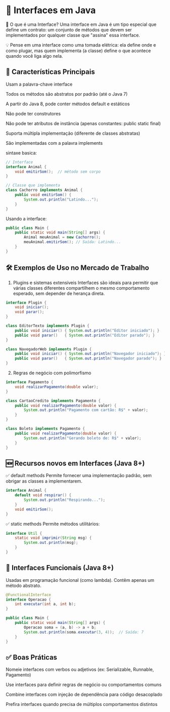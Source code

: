 # 📘 Interfaces em Java
🧠 O que é uma Interface?
Uma interface em Java é um tipo especial que define um contrato: um conjunto de métodos que devem ser implementados por qualquer classe que "assina" essa interface.

💡 Pense em uma interface como uma tomada elétrica: ela define onde e como plugar, mas quem implementa (a classe) define o que acontece quando você liga algo nela.

## 📌 Características Principais
Usam a palavra-chave interface

Todos os métodos são abstratos por padrão (até o Java 7)

A partir do Java 8, pode conter métodos default e estáticos

Não pode ter construtores

Não pode ter atributos de instância (apenas constantes: public static final)

Suporta múltipla implementação (diferente de classes abstratas)

São implementadas com a palavra implements

sintaxe basica:

````java
// Interface
interface Animal {
    void emitirSom();  // método sem corpo
}

// Classe que implementa
class Cachorro implements Animal {
    public void emitirSom() {
        System.out.println("Latindo...");
    }
}

````

Usando a interface:
````java
public class Main {
    public static void main(String[] args) {
        Animal meuAnimal = new Cachorro();
        meuAnimal.emitirSom(); // Saída: Latindo...
    }
}
````

## 🛠️ Exemplos de Uso no Mercado de Trabalho
1. Plugins e sistemas extensíveis
Interfaces são ideais para permitir que várias classes diferentes compartilhem o mesmo comportamento esperado, sem depender de herança direta.

````java
interface Plugin {
    void iniciar();
    void parar();
}

class EditorTexto implements Plugin {
    public void iniciar() { System.out.println("Editor iniciado"); }
    public void parar()   { System.out.println("Editor parado"); }
}

class NavegadorWeb implements Plugin {
    public void iniciar() { System.out.println("Navegador iniciado"); }
    public void parar()   { System.out.println("Navegador parado"); }
}
````

2. Regras de negócio com polimorfismo

````java
interface Pagamento {
    void realizarPagamento(double valor);
}

class CartaoCredito implements Pagamento {
    public void realizarPagamento(double valor) {
        System.out.println("Pagamento com cartão: R$" + valor);
    }
}

class Boleto implements Pagamento {
    public void realizarPagamento(double valor) {
        System.out.println("Gerando boleto de: R$" + valor);
    }
}
````

## 🆕 Recursos novos em Interfaces (Java 8+)
✅ default methods
Permite fornecer uma implementação padrão, sem obrigar as classes a implementarem.

````java
interface Animal {
    default void respirar() {
        System.out.println("Respirando...");
    }
    void emitirSom();
}
````

✅ static methods
Permite métodos utilitários:

````java
interface Util {
    static void imprimir(String msg) {
        System.out.println(msg);
    }
}
````

## 📌 Interfaces Funcionais (Java 8+)
Usadas em programação funcional (como lambda). Contêm apenas um método abstrato.
````java
@FunctionalInterface
interface Operacao {
    int executar(int a, int b);
}

public class Main {
    public static void main(String[] args) {
        Operacao soma = (a, b) -> a + b;
        System.out.println(soma.executar(3, 4));  // Saída: 7
    }
}
````

## ✅ Boas Práticas
Nomeie interfaces com verbos ou adjetivos (ex: Serializable, Runnable, Pagamento)

Use interfaces para definir regras de negócio ou comportamentos comuns

Combine interfaces com injeção de dependência para código desacoplado

Prefira interfaces quando precisa de múltiplos comportamentos distintos








